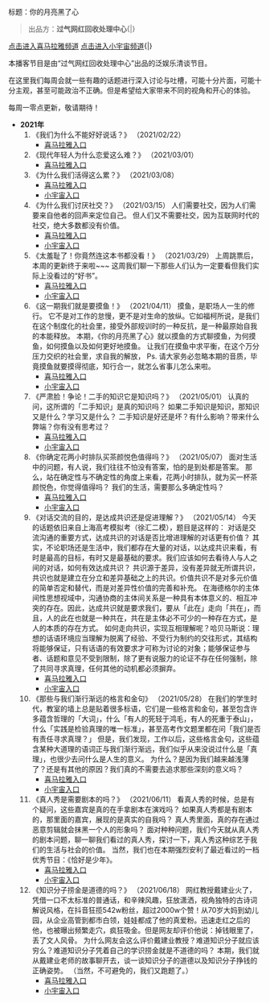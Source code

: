 标题：你的月亮黑了心

>	出品方：**过气网红回收处理中心**{|}

[点击进入喜马拉雅频道](https://www.ximalaya.com/yule/46899127/)
[点击进入小宇宙频道](https://www.xiaoyuzhoufm.com/podcast/6034cf819d8676983dcf81ef){|}

本播客节目是由“过气网红回收处理中心”出品的泛娱乐清谈节目。

在这里我们每周会就一些有趣的话题进行深入讨论与吐槽，可能十分片面，可能十分主观，甚至可能政治不正确。但是希望给大家带来不同的视角和开心的体验。

每周一零点更新，敬请期待！

-	**2021年**
	1.	《我们为什么不能好好说话？》 （2021/02/22）
		-	[喜马拉雅入口](https://www.ximalaya.com/yule/46899127/388141549)
	2.	《现代年轻人为什么恋爱这么难？》 （2021/03/01）
		-	[喜马拉雅入口](https://www.ximalaya.com/yule/46899127/390464943)
	3.	《为什么我们活得这么累？》 （2021/03/08）
		-	[喜马拉雅入口](https://www.ximalaya.com/yule/46899127/392733660)
		-	[小宇宙入口](https://www.xiaoyuzhoufm.com/episode/6044f85d55a0d3f4b8f96616)
	4.	《为什么我们讨厌社交？》 （2021/03/15）
		人们需要社交，因为人们需要来自他者的回声来定位自己。
		但人们又不需要社交，因为互联网时代的社交，绝大多数都没有价值。
		-	[喜马拉雅入口](https://www.ximalaya.com/yule/46899127/395076398)
		-	[小宇宙入口](https://www.xiaoyuzhoufm.com/episode/604e35a6cb4847efd22801c2)
	5.	《太羞耻了！你竟然连这本书都没看！》 （2021/03/29）
		上周跳票后，本周的更新终于来啦~~~
		这周我们聊一下那些人们认为一定要看但我们实际上没看过的“好书”。
		-	[喜马拉雅入口](https://www.ximalaya.com/yule/46899127/399889165)
		-	[小宇宙入口](https://www.xiaoyuzhoufm.com/episode/60607077f3bbab83b588d434)
	6.	《这一期我们就是要摸鱼！》 （2021/04/11）
		摸鱼，是职场人一生的修行。
		它不是对工作的怠慢，更不是对生命的放纵。它如福柯所说，是我们在这个制度化的社会里，接受外部规训时的一种反抗，是一种最原始自我的本能释放。
		本期，《你的月亮黑了心》就以摸鱼的方式聊摸鱼，为何摸鱼，如何摸鱼以及如何更好地摸鱼。
		让我们在摸鱼中求平衡，在这个万分压力交织的社会里，求自我的解放，
		Ps. 请大家务必忽略本期的音质，毕竟摸鱼就要摸得彻底，知行合一，就怎么省事儿怎么来啦。
		-	[喜马拉雅入口](https://www.ximalaya.com/yule/46899127/404582041)
		-	[小宇宙入口](https://www.xiaoyuzhoufm.com/episode/6072f049b3b59ee30e7c1469)
	7.	《严肃脸！争论！二手的知识它是知识吗？》 （2021/05/01）
		认真的问，这所谓的「二手知识」是真的知识吗？
		如果二手知识是知识，那知识又是什么？学习又是什么？
		二手知识是好还是坏？有什么影响？带来什么弊端？你有没有思考过？
		-	[喜马拉雅入口](https://www.ximalaya.com/yule/46899127/411020462)
		-	[小宇宙入口](https://www.xiaoyuzhoufm.com/episode/608c4b1152b0be3dfe6cd3ed)
	8.	《你确定花两小时排队买茶颜悦色值得吗？》 （2021/05/07）
		面对生活中的问题，有人说，我们往往不怕没有答案，怕的是到处都是答案。
		那么，站在确定性与不确定性的角度上来看，花两小时排队，就为买一杯茶颜悦色，你觉得值得吗？
		我们的生活，需要那么多确定性吗？
		-	[喜马拉雅入口](https://www.ximalaya.com/yule/46899127/413042415)
		-	[小宇宙入口](https://www.xiaoyuzhoufm.com/episode/60956fbaab52df57f9d06a9f)
	9.	《对话交流的目的，是达成共识还是促进理解？》 （2021/05/14）
		今天的话题依旧来自上海高考模拟考（徐汇二模），题目是这样的：
		对话是交流沟通的重要方式，达成共识的对话是否比增进理解的对话更有价值？
		其实，不论职场还是生活中，我们都存在大量的对话，以达成共识来看，有时是最高的目标，有时又是最基础的要求。我们应该如何去看待人与人之间的对话，如何有效达成共识？
		共识源于差异，没有差异就无所谓共识，共识也就是建立在分立和差异基础之上的共识。价值共识不是对多元价值的简单否定和替代，而是对差异性价值的完善和补充。
		在海德格尔的主体间性思想视域中，沟通协商的主体间关系是一种具有本体意义的、相互冲突的存在。因此，达成共识就是要求我们，要从「此在」走向「共在」，而且，人的此在也就是一种共在，共在是主体必不可少的一种存在方式，是人的本质的存在方式。
		如何走向共识，实现互相理解呢？哈贝马斯说：理想的话语环境应当理解为脱离了经验、不受行为制约的交往形式，其结构将能够保证，只有话语的有效要求才可称为讨论的对象；能够保证参与者、话题和意见不受到限制，除了更有说服力的论证不存在任何强制，除了共同寻求真理，任何其他的动机都必须摒弃。
		-	[喜马拉雅入口](https://www.ximalaya.com/yule/46899127/415247062)
		-	[小宇宙入口](https://www.xiaoyuzhoufm.com/episode/609ea646530b2e534b381f78)
	10.	《那些与我们渐行渐远的格言和金句》 （2021/05/28）
		在我们的学生时代，教室的墙上总是贴着很多标语，它们是一些格言和金句，甚至包含许多蕴含哲理的「大词」，什么「有人的死轻于鸿毛，有人的死重于泰山」，什么「实践是检验真理的唯一标准」，甚至高考作文题里都在问「我们是否有责任寻求真理？」
		但是，我们发现，工作以后，这些格言金句，这些蕴含某种大道理的语词正与我们渐行渐远，我们似乎从来没说过什么是「真理」，也很少去问什么是人生的意义。
		为什么？是因为我们越来越浅薄了？还是有其他的原因？我们真的不需要去追求那些深刻的意义吗？
		-	[喜马拉雅入口](https://www.ximalaya.com/yule/46899127/419616833)
		-	[小宇宙入口](https://www.xiaoyuzhoufm.com/episode/60b114c2a6d8a36b0621fe9e)
	11.	《真人秀是需要剧本的吗？》 （2021/06/11）
		看真人秀的时候，总是有个疑问，这些嘉宾是真的在手拿剧本在演戏吗？
		如果真人秀都是有剧本的，那里面的嘉宾，展现的是真实的自我吗？
		真人秀里面，真的存在通过恶意剪辑就会抹黑一个人的形象吗？
		面对种种问题，我们今天就从真人秀的剧本问题，聊一聊我们看过的真人秀，探讨一下，真人秀这种综艺于我们的生活与社会的价值。
		当然，我们也在本期强烈安利了最近看过的一档优秀节目：《恰好是少年》。
		-	[喜马拉雅入口](https://www.ximalaya.com/yule/46899127/423883482)
		-	[小宇宙入口](https://www.xiaoyuzhoufm.com/episode/60c3875e0131bcd1acdfcd73)
	12.	《知识分子捞金是道德的吗？》 （2021/06/18）
		网红教授戴建业火了，凭借一口不太标准的普通话，和辛辣风趣，狂放潇洒，视角独特的古诗词解说风格，在抖音狂揽542w粉丝，超过2000w个赞！从70岁大妈到幼儿园，从企业高管到都市白领，娃娃都成了他的真爱粉。迅速走红之后的他，也被曝出频繁走穴，疯狂吸金。但是网友却评价他说：掉钱眼里了，丢了文人风骨。
		为什么网友会这么评价戴建业教授？难道知识分子就应该穷么？难道知识分子凭着自己的学识捞金就是不道德的吗？
		本期，我们就从戴建业老师的故事聊开去，谈一谈知识分子的道德以及知识分子挣钱的正确姿势。
		（当然，不可避免的，我们又跑题了。）
		-	[喜马拉雅入口](https://www.ximalaya.com/yule/46899127/425884540)
		-	[小宇宙入口](https://www.xiaoyuzhoufm.com/episode/60ccc079afc14743da17f601)
